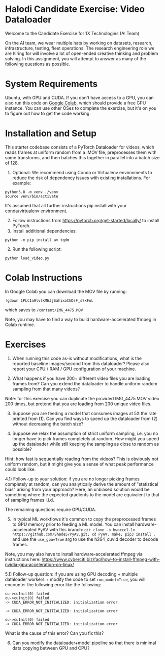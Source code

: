 # Halodi Candidate Exercise: Video Dataloader

Welcome to the Candidate Exercise for 1X Technologies (AI Team)

On the AI team, we wear multiple hats by working on datasets, research, infrastructure, testing, fleet operations. The research engineering role we are hiring for will involve a lot of open-ended creative thinking and problem solving. In this assignment, you will attempt to answer as many of the following questions as possible.

# System Requirements

Ubuntu, with GPU and CUDA. If you don't have access to a GPU, you can also run this code on [Google Colab](https://colab.research.google.com/), which should provide a free GPU instance. You can use other OSes to complete the exercise, but it's on you to figure out how to get the code working.

# Installation and Setup

This starter codebase consists of a PyTorch Dataloader for videos, which reads frames at uniform random from a .MOV file, preprocesses them with some transforms, and then batches this together in parallel into a batch size of 128. 

1. Optional: We recommend using Conda or Virtualenv environments to reduce the risk of dependency issues with existing installations. For example:

```
python3.8 -m venv ./venv
source venv/bin/activate
```

It's assumed that all further instructions pip install with your conda/virtualenv environment.

2. Follow instructions from https://pytorch.org/get-started/locally/ to install PyTorch. 
3. Install additional dependencies:

```
python -m pip install av tqdm
```

2. Run the following script:

```
python load_video.py
```

# Colab Instructions

In Google Colab you can download the MOV file by running:

```
!gdown 1PLCIa9lvlKMEJjSahixoChDsF_s7xFuL
```

which saves to `/content/IMG_4475.MOV`

Note, you may have to find a way to build hardware-accelerated ffmpeg in Colab runtime.

# Exercises


1) When running this code as-is without modifications, what is the reported baseline images/second from this dataloader? Please also report your CPU / RAM / GPU configuration of your machine.

2) What happens if you have 200+ different video files you are loading frames from? Can you extend the dataloader to handle uniform random sampling from that many videos?

Note: for this exercise you can duplicate the provided IMG_4475.MOV video 200 times, but pretend that you are loading from 200 unique video files.

3) Suppose you are feeding a model that consumes images at 5X the rate printed from (1). Can you find ways to speed up the dataloader from (2) without decreasing the batch size?

4) Suppose we relax the assumption of strict uniform sampling, i.e. you no longer have to pick frames completely at random. How might you speed up the dataloader while still keeping the sampling as close to random as possible?

Hint: how fast is sequentially reading from the videos? This is obviously not uniform random, but it might give you a sense of what peak performance could look like.

4.1) Follow-up to your solution: if you are no longer picking frames completely at random, can you analytically derive the amount of "statistical bias" arising from your approach? Here, an unbiased solution would be something where the expected gradients to the model are equivalent to that of sampling frames i.i.d. 

The remaining questions require GPU/CUDA. 

5) In typical ML workflows it's common to copy the preprocessed frames to GPU memory prior to feeding a ML model. You can install hardware-accelerated PyAV with this branch: `git clone -b hwaccel-1x https://github.com/Shade5/PyAV.git; cd PyAV; make; pip3 install .` and use the `use_gpu=True` arg to use the h264_cuvid decoder to decode frames.

Note, you may also have to install hardware-accelerated ffmpeg via instructions here: https://www.cyberciti.biz/faq/how-to-install-ffmpeg-with-nvidia-gpu-acceleration-on-linux/

5.1) Follow-up question: if you are using GPU decoding + multiple dataloader workers + modify the code to set `run_model=True`, you will encounter the following error like the following:

```
cu->cuInit(0) failed                                                                                     
cu->cuInit(0) failed                       
-> CUDA_ERROR_NOT_INITIALIZED: initialization error                                                                                                                                                                
                                                    
-> CUDA_ERROR_NOT_INITIALIZED: initialization error                                                                                                                                                                
                                                                                                         
cu->cuInit(0) failed                                                                                                                                                                                               
-> CUDA_ERROR_NOT_INITIALIZED: initialization error  
```

What is the cause of this error? Can you fix this? 

6) Can you modify the dataloader+model pipeline so that there is minimal data copying between GPU and CPU?